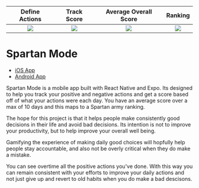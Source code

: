 Define Actions            |  Track Score         | Average Overall Score            |  Ranking
:-------------------------:|:-------------------------:|:-------------------------:|:-------------------------:
![](https://play-lh.googleusercontent.com/kkN-sisC7-UQc0xcEAEcF-mdHKTSyX4NHcsJPb5dbg1di6JyiERi6SScxToKZlTjHgMU=w1052-h592-rw)  |  ![](https://play-lh.googleusercontent.com/bSulM_YNwG1IQhHFTQwzDbd-r63ptuU7d2sERl7Q2abcyrCxivTAVEIjRRQhDzMCY4w=w1052-h592-rw) |  ![](https://play-lh.googleusercontent.com/3EfWzJWrKe2huGYNR69FPOQAVTJw9-PkUJFRZcAFATtNprtibTmY2sHC9kdiehKtcNQ=w1052-h592-rw) |  ![](https://play-lh.googleusercontent.com/onizjHNyCeu9gJGcSqBY9CBoCL2OCI8NGlc3jiccllhBXRlt8bpEBkq5JFke-xIQ_6k=w1052-h592-rw)


# Spartan Mode

- [iOS App](https://apps.apple.com/app/spartan-mode/id6447073817)
- [Android App](https://play.google.com/store/apps/details?id=com.brian_smith_personal.spartanmode)

Spartan Mode is a mobile app built with React Native and Expo. Its designed to help you track your positive and negative actions and get a score based off
of what your actions were each day. You have an average score over a max of 10 days and this maps to a Spartan army ranking.

The hope for this project is that it helps people make consistently good decisions in their life and avoid bad decisions. Its intention is
not to improve your productivity, but to help improve your overall well being.

Gamifying the experience of making daily good choices will hopfully help people stay accountable, and also not be overly critical when they do make a mistake.

You can see overtime all the positive actions you've done. 
With this way you can remain consistent with your efforts to improve your daily actions and not just give up and revert to old habits when you do make a bad descisons.


